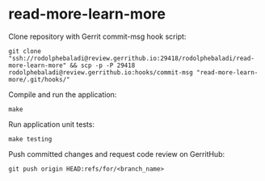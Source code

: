 # read-more-learn-more

Clone repository with Gerrit commit-msg hook script: 
```
git clone "ssh://rodolphebaladi@review.gerrithub.io:29418/rodolphebaladi/read-more-learn-more" && scp -p -P 29418 rodolphebaladi@review.gerrithub.io:hooks/commit-msg "read-more-learn-more/.git/hooks/"
```

Compile and run the application:
```
make
```

Run application unit tests:
```
make testing
```

Push committed changes and request code review on GerritHub:
```
git push origin HEAD:refs/for/<branch_name>
```

